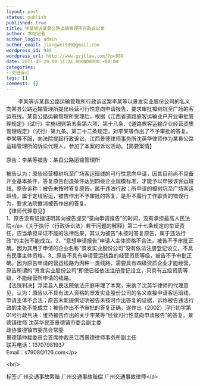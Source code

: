 ```yaml
---
layout: post
status: publish
published: true
title: 李某等诉某县公路运输管理所行政诉讼案
author: 本站记者
author_login: admin
author_email: jiangwei909@gmail.com
wordpress_id: 989
wordpress_url: http://www.gzjtlaw.com/?p=989
date: 2011-05-29 09:14:24.000000000 +08:00
categories:
- 交通诉讼
tags: []
comments: []
---
```

<p><p>　　 李某等诉某县公路运输管理所行政诉讼案李某等以景发实业股份公司的名义向某县公路运输管理所提出经营可行性意向申请报告，要求审批樟树坑至广场的客运班线。某县公路运输管理所受理后，根据《江西省道路旅客运输业户开业审批管理规定》（试行）实施细则第五条第六项、第十八条、《道路旅客运输企业经营资质管理规定》（试行）第九条、第二十二条规定，对李某等作出了不予审批的答复。李某等不服，向法院提起行政诉讼。江西景德律师事务所沈英华律师作为某县公路运输管理所的诉讼代理人，参加了本案的诉讼活动。【简要案情】<br><br> 原告：李某等被告：某县公路运输管理所<br> <br> 被告认为：原告经营樟树坑至广场客运班线的可行性意向申请，因其目前尚不具备开业基本条件，答复原告创造条件达到四级企业规模标准，才能予以申报该客运班线。原告诉称：被告未按时答复原告，属于违法行政；所申请的樟树坑至广场客运班线，属于定线客运，被告作出不予审批的答复，是拒不履行工作职责的错误行为，要求法院撤消被告作出的答复。<br> 【律师代理意见】<br> 1、原告没有证据证明其向被告提交&ldquo;意向申请报告&rdquo;的时间，没有承担最高<a>人民法院<&#47;a>《关于执行〈行政诉讼法〉若干问题的解释》第二十七条规定的举证责任，应当承担举证不能的法律后果，其认为被告&ldquo;未按时答复原告，属于违法行政&rdquo;的主张不能成立。2、&ldquo;意想申请报告&rdquo;申请人主体资格不合法，被告不予审批正确。因为其用于申请的企业名称&ldquo;景发实业股份公司&rdquo;没有依法注册登记设立，不具有民事主体资格。3、原告不具有申请营运线路的经营资质等级，被告不予审批正确。因为原告申请的营运线路为丙种一类线路，需要具有四级资质企业才能经营。原告所谓的&ldquo;景发实业股份公司&rdquo;即使已经依法注册登记设立，只具有五级资质等级，不能经营所申请的线路。<br>【法院判决】浮梁县人民法院依法开庭审理了本案，采纳了沈英华律师的代理意见，认为：原告以不具有法人资格的景发实业股份公司的名义直接申请客运班线，申请主体不合法；原告未能提供证明被告未按时作出答复的证据，诉称被告违法行政的主张不能成立；被告作出不予审批的答复正确。遂作出（2002）浮行初字第01号行政判决：维持被告作出的关于李某等&ldquo;经营可行性意向申请报告&rdquo;的答复。景德镇律师 沈英华民革景德镇市委会副主委<br>政协景德镇市委员会常委<br>景德镇仲裁委员会首席仲裁员江西景德律师事务所副主任<br>联系电话：13707981937 <br>Email：s7908@126.com<&#47;p><br&#47;><p>标签:广州交通事故索赔 广州交通事故赔偿 广州交通事故律师<&#47;p>
